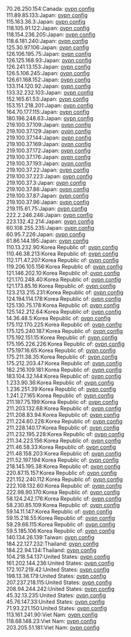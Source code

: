 70.26.250.154:Canada: [ovpn config](vpn/70_26_250_154.ovpn)  
111.89.85.133:Japan: [ovpn config](vpn/111_89_85_133.ovpn)  
115.163.36.3:Japan: [ovpn config](vpn/115_163_36_3.ovpn)  
118.105.91.122:Japan: [ovpn config](vpn/118_105_91_122.ovpn)  
118.154.236.205:Japan: [ovpn config](vpn/118_154_236_205.ovpn)  
118.6.181.240:Japan: [ovpn config](vpn/118_6_181_240.ovpn)  
125.30.97.106:Japan: [ovpn config](vpn/125_30_97_106.ovpn)  
126.106.195.75:Japan: [ovpn config](vpn/126_106_195_75.ovpn)  
126.125.168.93:Japan: [ovpn config](vpn/126_125_168_93.ovpn)  
126.241.13.153:Japan: [ovpn config](vpn/126_241_13_153.ovpn)  
126.5.106.245:Japan: [ovpn config](vpn/126_5_106_245.ovpn)  
126.61.168.152:Japan: [ovpn config](vpn/126_61_168_152.ovpn)  
133.114.120.92:Japan: [ovpn config](vpn/133_114_120_92.ovpn)  
133.32.232.103:Japan: [ovpn config](vpn/133_32_232_103.ovpn)  
152.165.61.53:Japan: [ovpn config](vpn/152_165_61_53.ovpn)  
153.151.218.201:Japan: [ovpn config](vpn/153_151_218_201.ovpn)  
164.70.177.115:Japan: [ovpn config](vpn/164_70_177_115.ovpn)  
180.196.248.63:Japan: [ovpn config](vpn/180_196_248_63.ovpn)  
219.100.37.109:Japan: [ovpn config](vpn/219_100_37_109.ovpn)  
219.100.37.129:Japan: [ovpn config](vpn/219_100_37_129.ovpn)  
219.100.37.144:Japan: [ovpn config](vpn/219_100_37_144.ovpn)  
219.100.37.169:Japan: [ovpn config](vpn/219_100_37_169.ovpn)  
219.100.37.172:Japan: [ovpn config](vpn/219_100_37_172.ovpn)  
219.100.37.176:Japan: [ovpn config](vpn/219_100_37_176.ovpn)  
219.100.37.193:Japan: [ovpn config](vpn/219_100_37_193.ovpn)  
219.100.37.22:Japan: [ovpn config](vpn/219_100_37_22.ovpn)  
219.100.37.223:Japan: [ovpn config](vpn/219_100_37_223.ovpn)  
219.100.37.3:Japan: [ovpn config](vpn/219_100_37_3.ovpn)  
219.100.37.86:Japan: [ovpn config](vpn/219_100_37_86.ovpn)  
219.100.37.87:Japan: [ovpn config](vpn/219_100_37_87.ovpn)  
219.100.37.96:Japan: [ovpn config](vpn/219_100_37_96.ovpn)  
219.115.61.75:Japan: [ovpn config](vpn/219_115_61_75.ovpn)  
222.2.246.246:Japan: [ovpn config](vpn/222_2_246_246.ovpn)  
223.132.42.214:Japan: [ovpn config](vpn/223_132_42_214.ovpn)  
60.108.255.235:Japan: [ovpn config](vpn/60_108_255_235.ovpn)  
60.95.7.226:Japan: [ovpn config](vpn/60_95_7_226.ovpn)  
61.86.144.195:Japan: [ovpn config](vpn/61_86_144_195.ovpn)  
110.13.232.90:Korea Republic of: [ovpn config](vpn/110_13_232_90.ovpn)  
110.46.38.213:Korea Republic of: [ovpn config](vpn/110_46_38_213.ovpn)  
112.171.47.207:Korea Republic of: [ovpn config](vpn/112_171_47_207.ovpn)  
119.206.105.156:Korea Republic of: [ovpn config](vpn/119_206_105_156.ovpn)  
121.146.202.10:Korea Republic of: [ovpn config](vpn/121_146_202_10.ovpn)  
121.170.248.40:Korea Republic of: [ovpn config](vpn/121_170_248_40.ovpn)  
121.173.85.16:Korea Republic of: [ovpn config](vpn/121_173_85_16.ovpn)  
123.213.215.231:Korea Republic of: [ovpn config](vpn/123_213_215_231.ovpn)  
124.194.114.178:Korea Republic of: [ovpn config](vpn/124_194_114_178.ovpn)  
125.130.75.178:Korea Republic of: [ovpn config](vpn/125_130_75_178.ovpn)  
125.142.212.64:Korea Republic of: [ovpn config](vpn/125_142_212_64.ovpn)  
14.36.48.5:Korea Republic of: [ovpn config](vpn/14_36_48_5.ovpn)  
175.112.170.225:Korea Republic of: [ovpn config](vpn/175_112_170_225.ovpn)  
175.125.240.187:Korea Republic of: [ovpn config](vpn/175_125_240_187.ovpn)  
175.192.151.15:Korea Republic of: [ovpn config](vpn/175_192_151_15.ovpn)  
175.195.226.226:Korea Republic of: [ovpn config](vpn/175_195_226_226.ovpn)  
175.197.16.65:Korea Republic of: [ovpn config](vpn/175_197_16_65.ovpn)  
175.211.38.35:Korea Republic of: [ovpn config](vpn/175_211_38_35.ovpn)  
175.212.203.47:Korea Republic of: [ovpn config](vpn/175_212_203_47.ovpn)  
182.216.109.181:Korea Republic of: [ovpn config](vpn/182_216_109_181.ovpn)  
183.104.32.144:Korea Republic of: [ovpn config](vpn/183_104_32_144.ovpn)  
1.233.90.36:Korea Republic of: [ovpn config](vpn/1_233_90_36.ovpn)  
1.236.251.39:Korea Republic of: [ovpn config](vpn/1_236_251_39.ovpn)  
1.241.27.165:Korea Republic of: [ovpn config](vpn/1_241_27_165.ovpn)  
211.187.75.199:Korea Republic of: [ovpn config](vpn/211_187_75_199.ovpn)  
211.203.132.68:Korea Republic of: [ovpn config](vpn/211_203_132_68.ovpn)  
211.208.83.94:Korea Republic of: [ovpn config](vpn/211_208_83_94.ovpn)  
211.224.60.228:Korea Republic of: [ovpn config](vpn/211_224_60_228.ovpn)  
211.228.140.17:Korea Republic of: [ovpn config](vpn/211_228_140_17.ovpn)  
211.232.195.228:Korea Republic of: [ovpn config](vpn/211_232_195_228.ovpn)  
211.34.223.156:Korea Republic of: [ovpn config](vpn/211_34_223_156.ovpn)  
211.46.58.33:Korea Republic of: [ovpn config](vpn/211_46_58_33.ovpn)  
211.48.158.203:Korea Republic of: [ovpn config](vpn/211_48_158_203.ovpn)  
211.52.197.194:Korea Republic of: [ovpn config](vpn/211_52_197_194.ovpn)  
218.145.195.38:Korea Republic of: [ovpn config](vpn/218_145_195_38.ovpn)  
220.87.15.157:Korea Republic of: [ovpn config](vpn/220_87_15_157.ovpn)  
221.152.240.112:Korea Republic of: [ovpn config](vpn/221_152_240_112.ovpn)  
222.108.132.60:Korea Republic of: [ovpn config](vpn/222_108_132_60.ovpn)  
222.98.90.170:Korea Republic of: [ovpn config](vpn/222_98_90_170.ovpn)  
58.124.242.176:Korea Republic of: [ovpn config](vpn/58_124_242_176.ovpn)  
58.230.85.109:Korea Republic of: [ovpn config](vpn/58_230_85_109.ovpn)  
59.14.11.147:Korea Republic of: [ovpn config](vpn/59_14_11_147.ovpn)  
59.15.218.55:Korea Republic of: [ovpn config](vpn/59_15_218_55.ovpn)  
59.29.66.115:Korea Republic of: [ovpn config](vpn/59_29_66_115.ovpn)  
59.5.185.106:Korea Republic of: [ovpn config](vpn/59_5_185_106.ovpn)  
140.134.26.139:Taiwan: [ovpn config](vpn/140_134_26_139.ovpn)  
184.22.127.232:Thailand: [ovpn config](vpn/184_22_127_232.ovpn)  
184.22.94.134:Thailand: [ovpn config](vpn/184_22_94_134.ovpn)  
104.218.54.137:United States: [ovpn config](vpn/104_218_54_137.ovpn)  
161.202.144.236:United States: [ovpn config](vpn/161_202_144_236.ovpn)  
172.107.219.42:United States: [ovpn config](vpn/172_107_219_42.ovpn)  
198.13.36.179:United States: [ovpn config](vpn/198_13_36_179.ovpn)  
207.237.218.115:United States: [ovpn config](vpn/207_237_218_115.ovpn)  
208.94.244.242:United States: [ovpn config](vpn/208_94_244_242.ovpn)  
45.32.13.235:United States: [ovpn config](vpn/45_32_13_235.ovpn)  
45.76.147.33:United States: [ovpn config](vpn/45_76_147_33.ovpn)  
71.93.221.150:United States: [ovpn config](vpn/71_93_221_150.ovpn)  
113.161.241.90:Viet Nam: [ovpn config](vpn/113_161_241_90.ovpn)  
118.68.148.23:Viet Nam: [ovpn config](vpn/118_68_148_23.ovpn)  
203.205.51.181:Viet Nam: [ovpn config](vpn/203_205_51_181.ovpn)  
